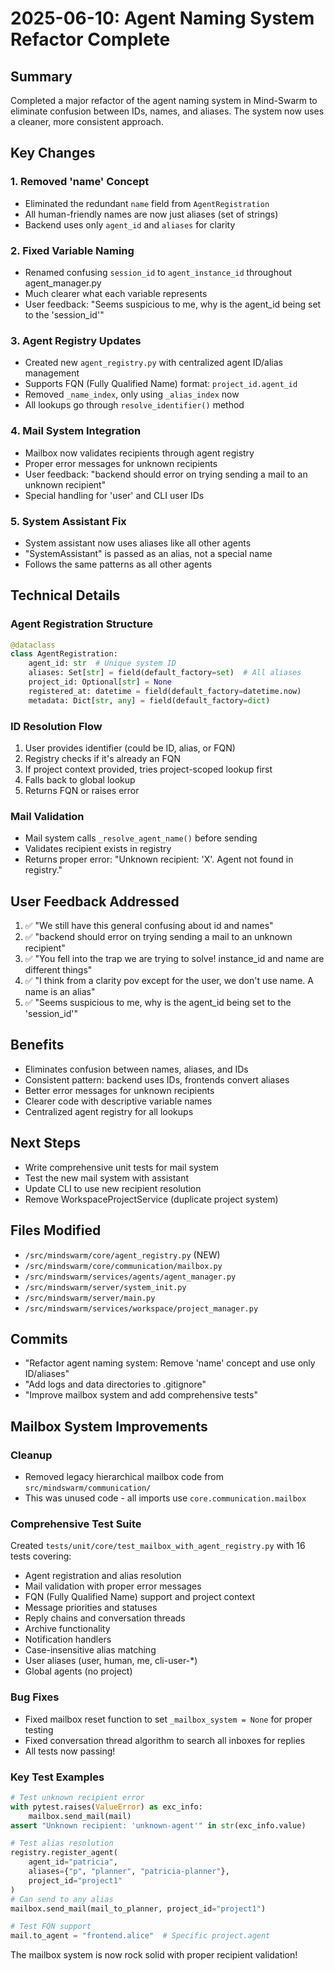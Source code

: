 # 2025-06-10: Agent Naming System Refactor Complete

## Summary
Completed a major refactor of the agent naming system in Mind-Swarm to eliminate confusion between IDs, names, and aliases. The system now uses a cleaner, more consistent approach.

## Key Changes

### 1. Removed 'name' Concept
- Eliminated the redundant `name` field from `AgentRegistration`
- All human-friendly names are now just aliases (set of strings)
- Backend uses only `agent_id` and `aliases` for clarity

### 2. Fixed Variable Naming
- Renamed confusing `session_id` to `agent_instance_id` throughout agent_manager.py
- Much clearer what each variable represents
- User feedback: "Seems suspicious to me, why is the agent_id being set to the 'session_id'"

### 3. Agent Registry Updates
- Created new `agent_registry.py` with centralized agent ID/alias management
- Supports FQN (Fully Qualified Name) format: `project_id.agent_id`
- Removed `_name_index`, only using `_alias_index` now
- All lookups go through `resolve_identifier()` method

### 4. Mail System Integration
- Mailbox now validates recipients through agent registry
- Proper error messages for unknown recipients
- User feedback: "backend should error on trying sending a mail to an unknown recipient"
- Special handling for 'user' and CLI user IDs

### 5. System Assistant Fix
- System assistant now uses aliases like all other agents
- "SystemAssistant" is passed as an alias, not a special name
- Follows the same patterns as all other agents

## Technical Details

### Agent Registration Structure
```python
@dataclass
class AgentRegistration:
    agent_id: str  # Unique system ID
    aliases: Set[str] = field(default_factory=set)  # All aliases
    project_id: Optional[str] = None
    registered_at: datetime = field(default_factory=datetime.now)
    metadata: Dict[str, any] = field(default_factory=dict)
```

### ID Resolution Flow
1. User provides identifier (could be ID, alias, or FQN)
2. Registry checks if it's already an FQN
3. If project context provided, tries project-scoped lookup first
4. Falls back to global lookup
5. Returns FQN or raises error

### Mail Validation
- Mail system calls `_resolve_agent_name()` before sending
- Validates recipient exists in registry
- Returns proper error: "Unknown recipient: 'X'. Agent not found in registry."

## User Feedback Addressed
1. ✅ "We still have this general confusing about id and names"
2. ✅ "backend should error on trying sending a mail to an unknown recipient"
3. ✅ "You fell into the trap we are trying to solve! instance_id and name are different things"
4. ✅ "I think from a clarity pov except for the user, we don't use name. A name is an alias"
5. ✅ "Seems suspicious to me, why is the agent_id being set to the 'session_id'"

## Benefits
- Eliminates confusion between names, aliases, and IDs
- Consistent pattern: backend uses IDs, frontends convert aliases
- Better error messages for unknown recipients
- Clearer code with descriptive variable names
- Centralized agent registry for all lookups

## Next Steps
- Write comprehensive unit tests for mail system
- Test the new mail system with assistant
- Update CLI to use new recipient resolution
- Remove WorkspaceProjectService (duplicate project system)

## Files Modified
- `/src/mindswarm/core/agent_registry.py` (NEW)
- `/src/mindswarm/core/communication/mailbox.py`
- `/src/mindswarm/services/agents/agent_manager.py`
- `/src/mindswarm/server/system_init.py`
- `/src/mindswarm/server/main.py`
- `/src/mindswarm/services/workspace/project_manager.py`

## Commits
- "Refactor agent naming system: Remove 'name' concept and use only ID/aliases"
- "Add logs and data directories to .gitignore"
- "Improve mailbox system and add comprehensive tests"

## Mailbox System Improvements

### Cleanup
- Removed legacy hierarchical mailbox code from `src/mindswarm/communication/`
- This was unused code - all imports use `core.communication.mailbox`

### Comprehensive Test Suite
Created `tests/unit/core/test_mailbox_with_agent_registry.py` with 16 tests covering:
- Agent registration and alias resolution
- Mail validation with proper error messages
- FQN (Fully Qualified Name) support and project context
- Message priorities and statuses  
- Reply chains and conversation threads
- Archive functionality
- Notification handlers
- Case-insensitive alias matching
- User aliases (user, human, me, cli-user-*)
- Global agents (no project)

### Bug Fixes
- Fixed mailbox reset function to set `_mailbox_system = None` for proper testing
- Fixed conversation thread algorithm to search all inboxes for replies
- All tests now passing!

### Key Test Examples
```python
# Test unknown recipient error
with pytest.raises(ValueError) as exc_info:
    mailbox.send_mail(mail)
assert "Unknown recipient: 'unknown-agent'" in str(exc_info.value)

# Test alias resolution  
registry.register_agent(
    agent_id="patricia",
    aliases={"p", "planner", "patricia-planner"},
    project_id="project1"
)
# Can send to any alias
mailbox.send_mail(mail_to_planner, project_id="project1")

# Test FQN support
mail.to_agent = "frontend.alice"  # Specific project.agent
```

The mailbox system is now rock solid with proper recipient validation!